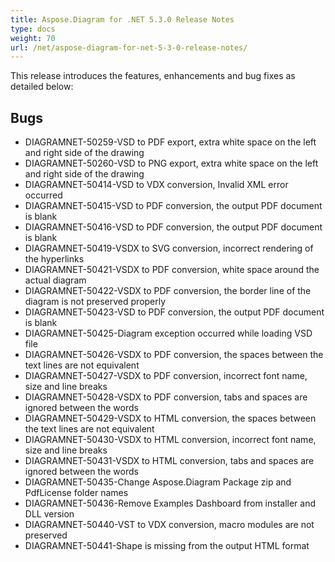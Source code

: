 ```yaml
---
title: Aspose.Diagram for .NET 5.3.0 Release Notes
type: docs
weight: 70
url: /net/aspose-diagram-for-net-5-3-0-release-notes/
---
```


This release introduces the features, enhancements and bug fixes as detailed below:
## **Bugs**
- DIAGRAMNET-50259-VSD to PDF export, extra white space on the left and right side of the drawing
- DIAGRAMNET-50260-VSD to PNG export, extra white space on the left and right side of the drawing
- DIAGRAMNET-50414-VSD to VDX conversion, Invalid XML error occurred
- DIAGRAMNET-50415-VSD to PDF conversion, the output PDF document is blank
- DIAGRAMNET-50416-VSD to PDF conversion, the output PDF document is blank
- DIAGRAMNET-50419-VSDX to SVG conversion, incorrect rendering of the hyperlinks
- DIAGRAMNET-50421-VSDX to PDF conversion, white space around the actual diagram
- DIAGRAMNET-50422-VSDX to PDF conversion, the border line of the diagram is not preserved properly
- DIAGRAMNET-50423-VSD to PDF conversion, the output PDF document is blank
- DIAGRAMNET-50425-Diagram exception occurred while loading VSD file
- DIAGRAMNET-50426-VSDX to PDF conversion, the spaces between the text lines are not equivalent
- DIAGRAMNET-50427-VSDX to PDF conversion, incorrect font name, size and line breaks
- DIAGRAMNET-50428-VSDX to PDF conversion, tabs and spaces are ignored between the words
- DIAGRAMNET-50429-VSDX to HTML conversion, the spaces between the text lines are not equivalent
- DIAGRAMNET-50430-VSDX to HTML conversion, incorrect font name, size and line breaks
- DIAGRAMNET-50431-VSDX to HTML conversion, tabs and spaces are ignored between the words
- DIAGRAMNET-50435-Change Aspose.Diagram Package zip and PdfLicense folder names
- DIAGRAMNET-50436-Remove Examples Dashboard from installer and DLL version
- DIAGRAMNET-50440-VST to VDX conversion, macro modules are not preserved
- DIAGRAMNET-50441-Shape is missing from the output HTML format

